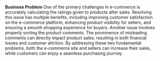 **Business Problem**
One of the primary challenges in e-commerce is accurately calculating the ratings given to products after sales. Resolving this issue has multiple benefits, including improving customer satisfaction on the e-commerce platform, enhancing product visibility for sellers, and ensuring a smooth shopping experience for buyers. Another issue involves properly sorting the product comments. The prominence of misleading comments can directly impact product sales, resulting in both financial losses and customer attrition. By addressing these two fundamental problems, both the e-commerce site and sellers can increase their sales, while customers can enjoy a seamless purchasing journey.
